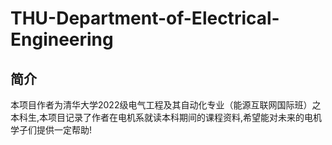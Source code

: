 # THU-Department-of-Electrical-Engineering
## 简介
本项目作者为清华大学2022级电气工程及其自动化专业（能源互联网国际班）之本科生,本项目记录了作者在电机系就读本科期间的课程资料,希望能对未来的电机学子们提供一定帮助!
